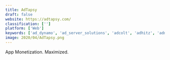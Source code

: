 ```yaml
---
title: AdTapsy
draft: false 
website: https://adtapsy.com/
classification: ['']
platform: ['Web']
keywords: ['ad_dynamo', 'ad_server_solutions', 'adcolt', 'adhitz', 'adngin', 'adquick', 'adsense', 'advirte', 'adzerk', 'appsfire', 'atri', 'broadstreet_ads', 'buysellads', 'doubleclick_for_publishers', 'google_ads', 'google_marketing_platform', 'microsoft_advertising', 'orbit_ad_server', 'sekindo_-_universal_mccann', 'swoop']
image: 2020/04/AdTapsy.png
---
```

App Monetization. Maximized.